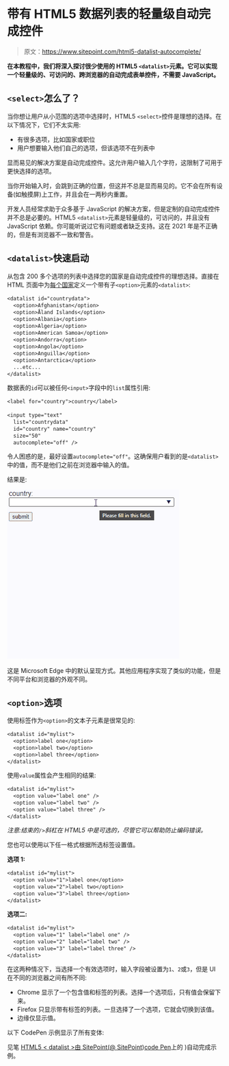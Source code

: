# 带有 HTML5 数据列表的轻量级自动完成控件

> 原文：<https://www.sitepoint.com/html5-datalist-autocomplete/>

**在本教程中，我们将深入探讨很少使用的 HTML5 `<datalist>`元素。它可以实现一个轻量级的、可访问的、跨浏览器的自动完成表单控件，不需要 JavaScript。**

## `<select>`怎么了？

当你想让用户从小范围的选项中选择时，HTML5 `<select>`控件是理想的选择。在以下情况下，它们不太实用:

*   有很多选项，比如国家或职位
*   用户想要输入他们自己的选项，但该选项不在列表中

显而易见的解决方案是自动完成控件。这允许用户输入几个字符，这限制了可用于更快选择的选项。

当你开始输入时，会跳到正确的位置，但这并不总是显而易见的。它不会在所有设备(如触摸屏)上工作，并且会在一两秒内重置。

开发人员经常求助于众多基于 JavaScript 的解决方案，但是定制的自动完成控件并不总是必要的。HTML5 `<datalist>`元素是轻量级的，可访问的，并且没有 JavaScript 依赖。你可能听说过它有问题或者缺乏支持。这在 2021 年是不正确的，但是有浏览器不一致和警告。

## `<datalist>`快速启动

从包含 200 多个选项的列表中选择您的国家是自动完成控件的理想选择。直接在 HTML 页面中为[每个国家](https://en.wikipedia.org/wiki/ISO_3166-1_alpha-2)定义一个带有子`<option>`元素的`<datalist>`:

```
<datalist id="countrydata">
  <option>Afghanistan</option>
  <option>Åland Islands</option>
  <option>Albania</option>
  <option>Algeria</option>
  <option>American Samoa</option>
  <option>Andorra</option>
  <option>Angola</option>
  <option>Anguilla</option>
  <option>Antarctica</option>
  ...etc...
</datalist> 
```

数据表的`id`可以被任何`<input>`字段中的`list`属性引用:

```
<label for="country">country</label>

<input type="text"
  list="countrydata"
  id="country" name="country"
  size="50"
  autocomplete="off" /> 
```

令人困惑的是，最好设置`autocomplete="off"`。这确保用户看到的是`<datalist>`中的值，而不是他们之前在浏览器中输入的值。

结果是:

![datalist auto-complete](img/74d35af8ebeb5d1f30b25801b970c9cd.png)

这是 Microsoft Edge 中的默认呈现方式。其他应用程序实现了类似的功能，但是不同平台和浏览器的外观不同。

## `<option>`选项

使用标签作为`<option>`的文本子元素是很常见的:

```
<datalist id="mylist">
  <option>label one</option>
  <option>label two</option>
  <option>label three</option>
</datalist> 
```

使用`value`属性会产生相同的结果:

```
<datalist id="mylist">
  <option value="label one" />
  <option value="label two" />
  <option value="label three" />
</datalist> 
```

*注意:结束的`/>`斜杠在 HTML5 中是可选的，尽管它可以帮助防止编码错误。*

您也可以使用以下任一格式根据所选标签设置值。

**选项 1:**

```
<datalist id="mylist">
  <option value="1">label one</option>
  <option value="2">label two</option>
  <option value="3">label three</option>
</datalist> 
```

**选项二:**

```
<datalist id="mylist">
  <option value="1" label="label one" />
  <option value="2" label="label two" />
  <option value="3" label="label three" />
</datalist> 
```

在这两种情况下，当选择一个有效选项时，输入字段被设置为`1`、`2`或`3`，但是 UI 在不同的浏览器之间有所不同:

*   Chrome 显示了一个包含值和标签的列表。选择一个选项后，只有值会保留下来。
*   Firefox 只显示带有标签的列表。一旦选择了一个选项，它就会切换到该值。
*   边缘仅显示值。

以下 CodePen 示例显示了所有变体:

见笔 [HTML5 < datalist >由 SitePoint(](https://codepen.io/SitePoint/pen/jOVqGaJ)[@ SitePoint](https://codepen.io/SitePoint))[code Pen](https://codepen.io)上的
)自动完成示例。